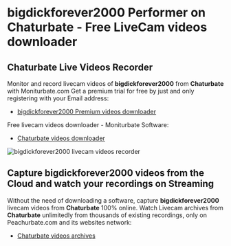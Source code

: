 # bigdickforever2000 Performer on Chaturbate - Free LiveCam videos downloader

## Chaturbate Live Videos Recorder

Monitor and record livecam videos of **bigdickforever2000** from **Chaturbate** with Moniturbate.com
Get a premium trial for free by just and only registering with your Email address:
* [bigdickforever2000 Premium videos downloader](https://moniturbate.com/request-demo-licence-key.html)

Free livecam videos downloader - Moniturbate Software:
* [Chaturbate videos downloader](https://moniturbate.com/moniturbate-download-software.html)

![bigdickforever2000 livecam videos recorder](https://peachurnet.com/templates/moniturbate-software.png)


## Capture bigdickforever2000 videos from the Cloud and watch your recordings on Streaming

Without the need of downloading a software, capture **bigdickforever2000** livecam videos from **Chaturbate** 100% online.
Watch Livecam archives from **Chaturbate** unlimitedly from thousands of existing recordings, only on Peachurbate.com and its websites network:
* [Chaturbate videos archives](https://peachurnet.com/)